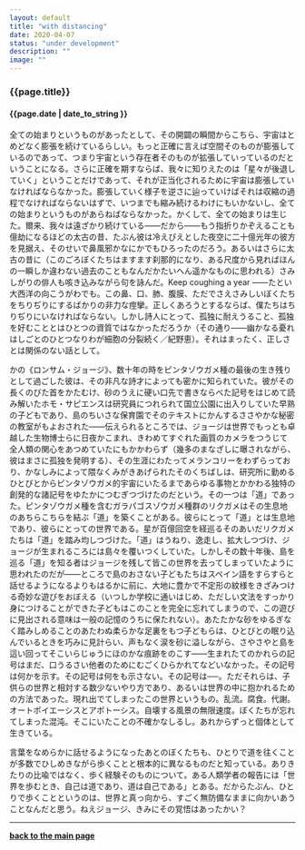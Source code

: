 ```yaml
---
layout: default
title: "with distancing"
date: 2020-04-07
status: "under development"
description: ""
image: ""
---
```


### {{page.title}}

#### {{page.date | date_to_string }}

全ての始まりというものがあったとして、その開闢の瞬間からこちら、宇宙はとめどなく膨張を続けているらしい。もっと正確に言えば空間そのものが膨張しているのであって、つまり宇宙という存在者そのものが拡張していっているのだということになる。さらに正確を期すならば、我々に知りえたのは「星々が後退していく」ということだけであって、それが正当化されるために宇宙は膨張していなければならなかった。膨張していく様子を逆さに辿っていけばそれは収縮の過程でなければならないはずで、いつまでも縮み続けるわけにもいかないし、全ての始まりというものがあらねばならなかった。かくして、全ての始まりは生じた。爾来、我々は遠ざかり続けている——だから——もう指折りかぞえることも億劫になるほどの太古の昔、たぶん彼は冷えびえとした夜空に二十億光年の彼方を見据え、そのせいで鼻風邪かなにかでもひろったのだろう。あるいはさらに太古の昔に（このごろぼくたちはますます刹那的になり、ある尺度から見ればほんの一瞬しか違わない過去のこともなんだかたいへん遥かなものに思われる）さみしがりの俳人も咳き込みながら句を詠んだ。Keep coughing a year ——たとい大西洋の向こうがわでも。この鼻、口、肺、腹膜、ただでさえさみしいぼくたちをちりぢりにするばかりの非力な痙攣。正しくあろうとするならば、僕たちはちりぢりにいなければならない。しかし詩人にとって、孤独に耐えうること、孤独を好むこととはひとつの資質ではなかっただろうか（その通り——幽かなる憂れはしごとのひとつなりわが細胞の分裂続く／紀野恵）。それはまったく、正しさとは関係のない話として。

かの《ロンサム・ジョージ》、数十年の時をピンタゾウガメ種の最後の生き残りとして過ごした彼は、その非凡な詩才によっても密かに知られていた。彼がその長くのびた首をかたむけ、砂のうえに硬い口先で書きならべた記号をはじめて読み解いたホモ・サピエンスは研究員につれられて国立公園に出入りしていた早熟の子どもであり、島のちいさな保育園でそのテキストにかんするささやかな秘密の教室がもよおされた——伝えられるところでは、ジョージは世界でもっとも卓越した生物博士らに日夜かこまれ、きわめてすぐれた画質のカメラをつうじて全人類の関心をあつめていたにもかかわらず（幾多のまなざしに曝されながら、彼はまさに孤独を発明する）、その生涯にわたってメランコリーをわずらっており、かなしみによって隈なくみがきあげられたそのくちばしは、研究所に勤めるひとびとからピンタゾウガメ的宇宙にいたるまであらゆる事物とかかわる独特の創発的な諸記号をゆたかにつむぎつづけたのだという。その一つは「道」であった。ピンタゾウガメ種を含むガラパゴスゾウガメ種群のリクガメはその生息地のあちらこちらを結ぶ「道」を築くことがある。彼らにとって「道」とは生息地であり、彼らにとっての世界である。星が百億回空を経巡るそのあいだリクガメたちは「道」を踏み均しつづけた。「道」はうねり、逸走し、拡大しつづけ、ジョージが生まれるころには島々を覆いつくしていた。しかしその数十年後、島を巡る「道」を知る者はジョージを残して皆この世界を去ってしまっていたように思われたのだが——ところで島のおさない子どもたちはスペイン語をすらすらと話せるようになるよりもはるかに前に、大地に豊かで不定形の紋様をきざみつける奇妙な遊びをおぼえる（いつしか学校に通いはじめ、ただしい文法をすっかり身につけることができた子どもはこのことを完全に忘れてしまうので、この遊びに見出される意味は一般の記憶のうちに保たれない）。あたたかな砂をゆるぎなく踏みしめることのあたわぬ柔らかな足裏をもつ子どもらは、ひとびとの眠り込んでいるときを巧みに見計らい、声もなく涙を砂に溢しながら、さやさやと島を這い回ってそこいらじゅうにほのかな痕跡をのこす——生まれたてのかれらの記号はまだ、口うるさい他者のためにむごくひらかれてなどいなかった。その記号は何かを示す。その記号は何をも示さない。その記号は──。ただそれらは、子供らの世界と相対する数少ないやり方であり、あるいは世界の中に抱かれるための方法であった。現れ出でてしまったこの世界というもの。乱流。腐食。代謝。オートポイエーシスとアポトーシス。自壊する風景の無限速度。ぼくたちが忘れてしまった混沌。そこにいたことの不確かなしるし。あれからずっと個体として生きている。

言葉をなめらかに話せるようになったあとのぼくたちも、ひとりで道を往くことが多数でひしめきながら歩くことと根本的に異なるものだと知っている。ありきたりの比喩ではなく、歩く経験そのものについて。ある人類学者の報告には「世界を歩むとき、自己は道であり、道は自己である」とある。だからたぶん、ひとりで歩くことというのは、世界と真っ向から、すごく無防備なままに向かいあうことなんだと思う。ねえジョージ、きみにその覚悟はあったかい？


***


**[back to the main page](https://we-are-tentatively.github.io/in-correspondence)**
